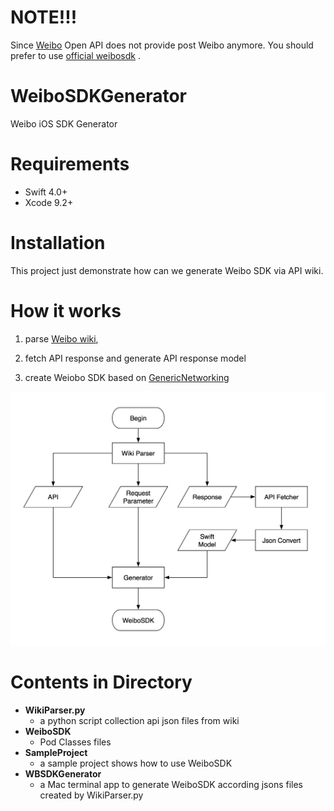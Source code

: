 # NOTE!!!

Since [Weibo](https://weibo.com) Open API does not provide post Weibo anymore. You should prefer to use [official weibosdk](https://github.com/sinaweibosdk/weibo_ios_sdk) .

# WeiboSDKGenerator
Weibo iOS SDK Generator

# Requirements

* Swift 4.0+
* Xcode 9.2+

# Installation

This project just demonstrate how can we generate Weibo SDK via API wiki.

# How it works

1. parse [Weibo wiki](http://open.weibo.com/wiki/%E5%BE%AE%E5%8D%9AAPI),

2. fetch API response and generate API response model

3. create Weiobo SDK based on [GenericNetworking](https://github.com/alexiscn/GenericNetworking) 

![Flow](Assets/ProcessFlow.jpg)
 

# Contents in Directory

* **WikiParser.py**
  * a python script collection api json files from wiki
* **WeiboSDK**
  * Pod Classes files
* **SampleProject**
  * a sample project shows how to use WeiboSDK
* **WBSDKGenerator**
  * a Mac terminal app to generate WeiboSDK according jsons files created by WikiParser.py
  
